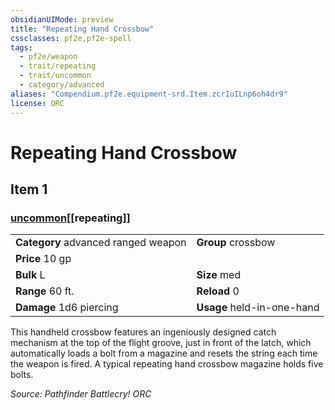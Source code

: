 ```yaml
---
obsidianUIMode: preview
title: "Repeating Hand Crossbow"
cssclasses: pf2e,pf2e-spell
tags:
  - pf2e/weapon
  - trait/repeating
  - trait/uncommon
  - category/advanced
aliases: "Compendium.pf2e.equipment-srd.Item.zcrIuILnp6oh4dr9"
license: ORC
---
```

# Repeating Hand Crossbow
## Item 1
### [uncommon](uncommon "Uncommon Rarity Trait")[[repeating]]

|  |  |
| -- | -- |
| **Category** advanced ranged weapon | **Group** crossbow |
| **Price** 10 gp |  |
| **Bulk** L | **Size** med |
|**Range** 60 ft.| **Reload** 0|
| **Damage** 1d6 piercing  | **Usage** held-in-one-hand |



This handheld crossbow features an ingeniously designed catch mechanism at the top of the flight groove, just in front of the latch, which automatically loads a bolt from a magazine and resets the string each time the weapon is fired. A typical repeating hand crossbow magazine holds five bolts.

*Source: Pathfinder Battlecry!*
*ORC*